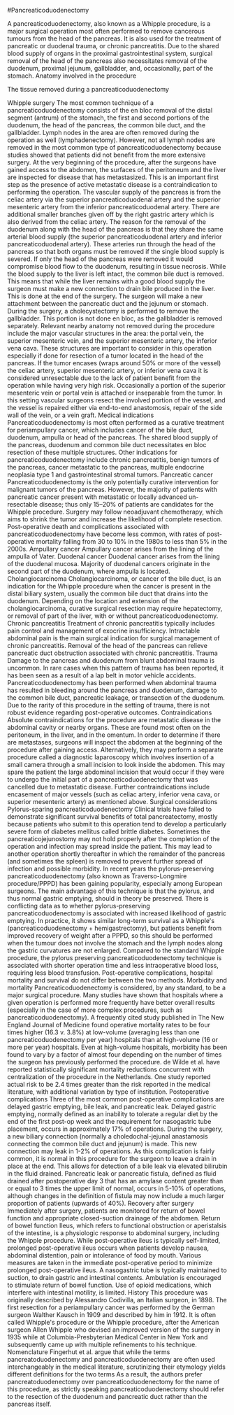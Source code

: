 #Pancreaticoduodenectomy

A pancreaticoduodenectomy, also known as a Whipple procedure, is a major surgical operation most often performed to remove cancerous tumours from the head of the pancreas. It is also used for the treatment of pancreatic or duodenal trauma, or chronic pancreatitis. Due to the shared blood supply of organs in the proximal gastrointestinal system, surgical removal of the head of the pancreas also necessitates removal of the duodenum, proximal jejunum, gallbladder, and, occasionally, part of the stomach.
Anatomy involved in the procedure

The tissue removed during a pancreaticoduodenectomy

Whipple surgery
The most common technique of a pancreaticoduodenectomy consists of the en bloc removal of the distal segment (antrum) of the stomach, the first and second portions of the duodenum, the head of the pancreas, the common bile duct, and the gallbladder. Lymph nodes in the area are often removed during the operation as well (lymphadenectomy). However, not all lymph nodes are removed in the most common type of pancreaticoduodenectomy because studies showed that patients did not benefit from the more extensive surgery.
At the very beginning of the procedure, after the surgeons have gained access to the abdomen, the surfaces of the peritoneum and the liver are inspected for disease that has metastasized. This is an important first step as the presence of active metastatic disease is a contraindication to performing the operation.
The vascular supply of the pancreas is from the celiac artery via the superior pancreaticoduodenal artery and the superior mesenteric artery from the inferior pancreaticoduodenal artery. There are additional smaller branches given off by the right gastric artery which is also derived from the celiac artery. The reason for the removal of the duodenum along with the head of the pancreas is that they share the same arterial blood supply (the superior pancreaticoduodenal artery and inferior pancreaticoduodenal artery). These arteries run through the head of the pancreas so that both organs must be removed if the single blood supply is severed. If only the head of the pancreas were removed it would compromise blood flow to the duodenum, resulting in tissue necrosis.
While the blood supply to the liver is left intact, the common bile duct is removed. This means that while the liver remains with a good blood supply the surgeon must make a new connection to drain bile produced in the liver. This is done at the end of the surgery. The surgeon will make a new attachment between the pancreatic duct and the jejunum or stomach. During the surgery, a cholecystectomy is performed to remove the gallbladder. This portion is not done en bloc, as the gallbladder is removed separately.
Relevant nearby anatomy not removed during the procedure include the major vascular structures in the area: the portal vein, the superior mesenteric vein, and the superior mesenteric artery, the inferior vena cava. These structures are important to consider in this operation especially if done for resection of a tumor located in the head of the pancreas. If the tumor encases (wraps around 50% or more of the vessel) the celiac artery, superior mesenteric artery, or inferior vena cava it is considered unresectable due to the lack of patient benefit from the operation while having very high risk. Occasionally a portion of the superior mesenteric vein or portal vein is attached or inseparable from the tumor. In this setting vascular surgeons resect the involved portion of the vessel, and the vessel is repaired either via end-to-end anastomosis, repair of the side wall of the vein, or a vein graft.
Medical indications
Pancreaticoduodenectomy is most often performed as a curative treatment for periampullary cancer, which includes cancer of the bile duct, duodenum, ampulla or head of the pancreas. The shared blood supply of the pancreas, duodenum and common bile duct necessitates en bloc resection of these multiple structures. Other indications for pancreaticoduodenectomy include chronic pancreatitis, benign tumors of the pancreas, cancer metastatic to the pancreas, multiple endocrine neoplasia type 1 and gastrointestinal stromal tumors.
Pancreatic cancer
Pancreaticoduodenectomy is the only potentially curative intervention for malignant tumors of the pancreas. However, the majority of patients with pancreatic cancer present with metastatic or locally advanced un-resectable disease; thus only 15–20% of patients are candidates for the Whipple procedure. Surgery may follow neoadjuvant chemotherapy, which aims to shrink the tumor and increase the likelihood of complete resection. Post-operative death and complications associated with pancreaticoduodenectomy have become less common, with rates of post-operative mortality falling from 30 to 10% in the 1980s to less than 5% in the 2000s.
Ampullary cancer
Ampullary cancer arises from the lining of the ampulla of Vater.
Duodenal cancer
Duodenal cancer arises from the lining of the duodenal mucosa. Majority of duodenal cancers originate in the second part of the duodenum, where ampulla is located.
Cholangiocarcinoma
Cholangiocarcinoma, or cancer of the bile duct, is an indication for the Whipple procedure when the cancer is present in the distal biliary system, usually the common bile duct that drains into the duodenum. Depending on the location and extension of the cholangiocarcinoma, curative surgical resection may require hepatectomy, or removal of part of the liver, with or without pancreaticoduodenectomy.
Chronic pancreatitis
Treatment of chronic pancreatitis typically includes pain control and management of exocrine insufficiency. Intractable abdominal pain is the main surgical indication for surgical management of chronic pancreatitis. Removal of the head of the pancreas can relieve pancreatic duct obstruction associated with chronic pancreatitis.
Trauma
Damage to the pancreas and duodenum from blunt abdominal trauma is uncommon. In rare cases when this pattern of trauma has been reported, it has been seen as a result of a lap belt in motor vehicle accidents. Pancreaticoduodenectomy has been performed when abdominal trauma has resulted in bleeding around the pancreas and duodenum, damage to the common bile duct, pancreatic leakage, or transection of the duodenum. Due to the rarity of this procedure in the setting of trauma, there is not robust evidence regarding post-operative outcomes.
Contraindications
Absolute contraindications for the procedure are metastatic disease in the abdominal cavity or nearby organs. These are found most often on the peritoneum, in the liver, and in the omentum. In order to determine if there are metastases, surgeons will inspect the abdomen at the beginning of the procedure after gaining access. Alternatively, they may perform a separate procedure called a diagnostic laparoscopy which involves insertion of a small camera through a small incision to look inside the abdomen. This may spare the patient the large abdominal incision that would occur if they were to undergo the initial part of a pancreaticoduodenectomy that was cancelled due to metastatic disease.
Further contraindications include encasement of major vessels (such as celiac artery, inferior vena cava, or superior mesenteric artery) as mentioned above.
Surgical considerations
Pylorus-sparing pancreaticoduodenectomy
Clinical trials have failed to demonstrate significant survival benefits of total pancreatectomy, mostly because patients who submit to this operation tend to develop a particularly severe form of diabetes mellitus called brittle diabetes. Sometimes the pancreaticojejunostomy may not hold properly after the completion of the operation and infection may spread inside the patient. This may lead to another operation shortly thereafter in which the remainder of the pancreas (and sometimes the spleen) is removed to prevent further spread of infection and possible morbidity. In recent years the pylorus-preserving pancreaticoduodenectomy (also known as Traverso-Longmire procedure/PPPD) has been gaining popularity, especially among European surgeons. The main advantage of this technique is that the pylorus, and thus normal gastric emptying, should in theory be preserved. There is conflicting data as to whether pylorus-preserving pancreaticoduodenectomy is associated with increased likelihood of gastric emptying. In practice, it shows similar long-term survival as a Whipple's (pancreaticoduodenectomy + hemigastrectomy), but patients benefit from improved recovery of weight after a PPPD, so this should be performed when the tumour does not involve the stomach and the lymph nodes along the gastric curvatures are not enlarged.
Compared to the standard Whipple procedure, the pylorus preserving pancreaticoduodenectomy technique is associated with shorter operation time and less intraoperative blood loss, requiring less blood transfusion. Post-operative complications, hospital mortality and survival do not differ between the two methods.
Morbidity and mortality
Pancreaticoduodenectomy is considered, by any standard, to be a major surgical procedure.
Many studies have shown that hospitals where a given operation is performed more frequently have better overall results (especially in the case of more complex procedures, such as pancreaticoduodenectomy). A frequently cited study published in The New England Journal of Medicine found operative mortality rates to be four times higher (16.3 v. 3.8%) at low-volume (averaging less than one pancreaticoduodenectomy per year) hospitals than at high-volume (16 or more per year) hospitals. Even at high-volume hospitals, morbidity has been found to vary by a factor of almost four depending on the number of times the surgeon has previously performed the procedure. de Wilde et al. have reported statistically significant mortality reductions concurrent with centralization of the procedure in the Netherlands.
One study reported actual risk to be 2.4 times greater than the risk reported in the medical literature, with additional variation by type of institution.
Postoperative complications
Three of the most common post-operative complications are delayed gastric emptying, bile leak, and pancreatic leak. Delayed gastric emptying, normally defined as an inability to tolerate a regular diet by the end of the first post-op week and the requirement for nasogastric tube placement, occurs in approximately 17% of operations. During the surgery, a new biliary connection (normally a choledochal-jejunal anastamosis connecting the common bile duct and jejunum) is made. This new connection may leak in 1-2% of operations. As this complication is fairly common, it is normal in this procedure for the surgeon to leave a drain in place at the end. This allows for detection of a bile leak via elevated bilirubin in the fluid drained. Pancreatic leak or pancreatic fistula, defined as fluid drained after postoperative day 3 that has an amylase content greater than or equal to 3 times the upper limit of normal, occurs in 5-10% of operations, although changes in the definition of fistula may now include a much larger proportion of patients (upwards of 40%).
Recovery after surgery
Immediately after surgery, patients are monitored for return of bowel function and appropriate closed-suction drainage of the abdomen.
Return of bowel function
Ileus, which refers to functional obstruction or aperistalsis of the intestine, is a physiologic response to abdominal surgery, including the Whipple procedure. While post-operative ileus is typically self-limited, prolonged post-operative ileus occurs when patients develop nausea, abdominal distention, pain or intolerance of food by mouth. Various measures are taken in the immediate post-operative period to minimize prolonged post-operative ileus. A nasogastric tube is typically maintained to suction, to drain gastric and intestinal contents. Ambulation is encouraged to stimulate return of bowel function. Use of opioid medications, which interfere with intestinal motility, is limited.
History
This procedure was originally described by Alessandro Codivilla, an Italian surgeon, in 1898. The first resection for a periampullary cancer was performed by the German surgeon Walther Kausch in 1909 and described by him in 1912. It is often called Whipple's procedure or the Whipple procedure, after the American surgeon Allen Whipple who devised an improved version of the surgery in 1935 while at Columbia-Presbyterian Medical Center in New York and subsequently came up with multiple refinements to his technique.
Nomenclature
Fingerhut et al. argue that while the terms pancreatoduodenectomy and pancreaticoduodenectomy are often used interchangeably in the medical literature, scrutinizing their etymology yields different definitions for the two terms As a result, the authors prefer pancreatoduodenectomy over pancreaticoduodenectomy for the name of this procedure, as strictly speaking pancreaticoduodenectomy should refer to the resection of the duodenum and pancreatic duct rather than the pancreas itself.